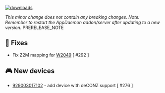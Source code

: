 [![downloads](https://img.shields.io/github/downloads/xaviml/controllerx/VERSION_TAG/total?style=for-the-badge)](http://github.com/xaviml/controllerx/releases/VERSION_TAG)
<!--:warning: This major/minor change contains a breaking change.-->
_This minor change does not contain any breaking changes._
_Note: Remember to restart the AppDaemon addon/server after updating to a new version._
PRERELEASE_NOTE

<!--
## :pencil2: Features
-->

## :hammer: Fixes

- Fix Z2M mapping for [W2049](https://xaviml.github.io/controllerx/controllers/W2049) [ #292 ]

<!--
## :clock2: Performance
-->

<!--
## :scroll: Docs
-->

<!--
## :wrench: Refactor
-->

## :video_game: New devices

- [929003017102](https://xaviml.github.io/controllerx/controllers/929003017102) - add device with deCONZ support [ #276 ]
